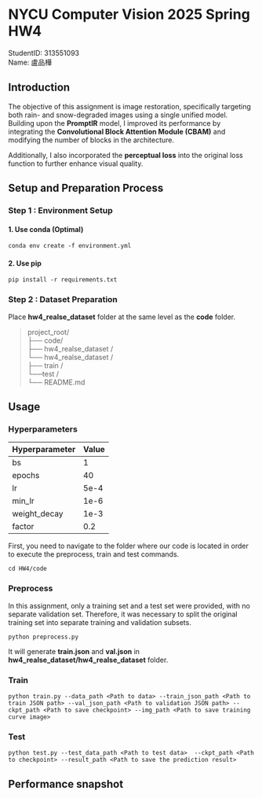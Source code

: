 # NYCU Computer Vision 2025 Spring HW4
StudentID: 313551093\
Name: 盧品樺

## Introduction

The objective of this assignment is image restoration, specifically targeting both rain- and snow-degraded
images using a single unified model. Building upon the **PromptIR** model, I improved its performance by
integrating the **Convolutional Block Attention Module (CBAM)** and modifying the number of blocks in
the architecture.

Additionally, I also incorporated the **perceptual loss** into the original loss function to
further enhance visual quality.

## Setup and Preparation Process
### Step 1 : Environment Setup

#### 1. Use conda (Optimal)
```
conda env create -f environment.yml 
```

#### 2. Use pip
```
pip install -r requirements.txt
```

### Step 2 : Dataset Preparation
Place **hw4_realse_dataset** folder at the same level as the **code** folder.

>project_root/ <br>
>├── code/ <br>
>├── hw4_realse_dataset / <br>
>    └── hw4_realse_dataset / <br>
>        ├── train  / <br>
>        └──test  / <br>
>└── README.md

## Usage
### Hyperparameters
|Hyperparameter    | Value               |
|------------------|---------------------|
| bs               | 1                   |
| epochs           | 40                  |
| lr               | 5e-4                |
| min_lr           | 1e-6                |
| weight_decay     | 1e-3                |
| factor           | 0.2                 |

First, you need to navigate to the folder where our code is located in order to execute the preprocess, train and test commands.

```
cd HW4/code                      
```
### Preprocess

In this assignment, only a training set and a test set were provided, with no separate validation set.
Therefore, it was necessary to split the original training set into separate training and validation subsets.

```
python preprocess.py                 
```

It will generate **train.json** and **val.json** in **hw4_realse_dataset/hw4_realse_dataset** folder.

### Train

```
python train.py --data_path <Path to data> --train_json_path <Path to train JSON path> --val_json_path <Path to validation JSON path> --ckpt_path <Path to save checkpoint> --img_path <Path to save training curve image>                   
```
### Test

```
python test.py --test_data_path <Path to test data>  --ckpt_path <Path to checkpoint> --result_path <Path to save the prediction result>              
```

## Performance snapshot